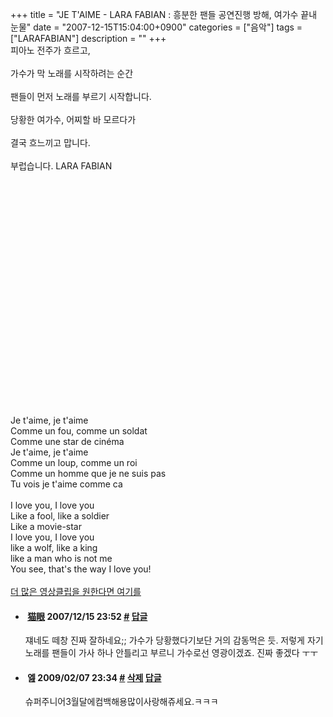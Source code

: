+++
title = "JE T'AIME - LARA FABIAN : 흥분한 팬들 공연진행 방해, 여가수 끝내 눈물"
date = "2007-12-15T15:04:00+0900"
categories = ["음악"]
tags = ["LARAFABIAN"]
description = ""
+++
<span class="copyright_entry" style="display:block;" title="JE T'AIME - LARA FABIAN : 흥분한 팬들 공연진행 방해, 여가수 끝내 눈물@@**@@http://shed.egloos.com/1682830"></span>피아노 전주가 흐르고,
<br>
<br>가수가 막 노래를 시작하려는 순간
<br>
<br>팬들이 먼저 노래를 부르기 시작합니다.
<br>
<br>당황한 여가수, 어찌할 바 모르다가
<br>
<br>결국 흐느끼고 맙니다.
<br>
<br>부럽습니다. LARA FABIAN 
<br>
<br>
<object height="355" width="425"><br><embed src="http://www.youtube.com/v/N-roGMGyFu0&amp;rel=1" type="application/x-shockwave-flash" wmode="transparent" height="355" width="425"></object>
<br> Je t'aime, je t'aime
<br>Comme un fou, comme un soldat
<br>Comme une star de cinéma
<br>Je t'aime, je t'aime
<br>Comme un loup, comme un roi
<br>Comme un homme que je ne suis pas
<br>Tu vois je t'aime comme ca
<br>
<br>I love you, I love you
<br>Like a fool, like a soldier
<br>Like a movie-star
<br>I love you, I love you
<br>like a wolf, like a king
<br>like a man who is not me
<br>You see, that's the way I love you!
<br>
<br>
<a href="http://www.youtube.com/results?search_query=Lara+Fabian&amp;search=Search">더 많은 영상클립을 원한다면 여기를</a>
<br> 
<!--
       <rdf:RDF xmlns:rdf="http://www.w3.org/1999/02/22-rdf-syntax-ns#"
		    xmlns:dc="http://purl.org/dc/elements/1.1/"
		    xmlns:trackback="http://madskills.com/public/xml/rss/module/trackback/">
       <rdf:Description
	        rdf:about="http://shed.egloos.com/1682830"
	        dc:identifier="http://shed.egloos.com/1682830"
	        dc:title="JE T'AIME - LARA FABIAN : 흥분한 팬들 공연진행 방해, 여가수 끝내 눈물"
	        trackback:ping="http://shed.egloos.com/tb/1682830"/>
       </rdf:RDF>
       -->

<ul><li class="comment_item"> <h4 class="comment_writer_info"> <span class="comment_gravatar"><a href="http://catflower.egloos.com" title="http://catflower.egloos.com"><img src="http://profile.egloos.net/null_50.jpg" alt=""></a></span> <span class="comment_writer"><a href="http://catflower.egloos.com" title="http://catflower.egloos.com" target="_blank">猫眼</a></span> <span class="comment_datetime" title="2007/12/15 23:52">2007/12/15 23:52</span> <span class="comment_link"><a name="6481691" href="http://shed.egloos.com/1682830#6481691" title="#">#</a> </span> <span class="comment_admin"> <a href="javascript:;" onclick="replyComment('replyform1682830','1682830','6481691',5,'','http://', '', 'http://shed.egloos.com/1682830#cmt','','1'); return false;" title="답글">답글</a> </span> <span class="comment_security"></span> </h4>
 <div id="comment_6481691">
  쟤네도 떼창 진짜 잘하네요;; 가수가 당황했다기보단 거의 감동먹은 듯. 저렇게 자기 노래를 팬들이 가사 하나 안틀리고 부르니 가수로선 영광이겠죠. 진짜 좋겠다 ㅜㅜ
 </div> 
 <div id="reply1682830_6481691" class="comment_write reply_write" style="display:none;"></div> </li>
<li class="comment_item"> <h4 class="comment_writer_info"> <span class="comment_gravatar"><img src="http://md.egloos.com/img/eg/profile_anonymous.jpg" alt=""></span> <span class="comment_writer">엞</span> <span class="comment_datetime" title="2009/02/07 23:34">2009/02/07 23:34</span> <span class="comment_link"><a name="7166014" href="http://shed.egloos.com/1682830#7166014" title="#">#</a> </span> <span class="comment_admin"> <a href="#" onclick="delComment_view('a0003782','1682830','7166014','','','0'); return false;">삭제</a> <a href="javascript:;" onclick="replyComment('replyform1682830','1682830','7166014',5,'','http://', '', 'http://shed.egloos.com/1682830#cmt','','0'); return false;" title="답글">답글</a> </span> <span class="comment_security"></span> </h4>
 <div id="comment_7166014">
  슈퍼주니어3월달에컴백해용많이사랑해쥬세요.ㅋㅋㅋ
 </div> 
 <div id="reply1682830_7166014" class="comment_write reply_write" style="display:none;"></div> </li></ul>